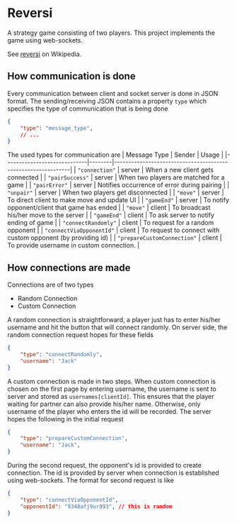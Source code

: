 # Reversi
A strategy game consisting of two players. This project implements the
game using web-sockets.

See [reversi](https://en.wikipedia.org/wiki/Reversi) on Wikipedia.

## How communication is done

Every communication between client and socket server is done in JSON format.
The sending/receiving JSON contains a property `type` which specifies the
type of communication that is being done
```JSON
{
    "type": "message_type",
    // ...
}
```
The used types for communication are
| Message Type                | Sender | Usage                                                        |
|-----------------------------|--------|--------------------------------------------------------------|
| `"connection"`              | server | When a new client gets connected                             |
| `"pairSuccess"`             | server | When two players are matched for a game                      |
| `"pairError"`               | server | Notifies occurrence of error during pairing                  |
| `"unpair"`                  | server | When two players get disconnected                            |
| `"move"`                    | server | To direct client to make move and update UI                  |
| `"gameEnd"`                 | server | To notify opponent/client that game has ended                |
| `"move"`                    | client | To broadcast his/her move to the server                      |
| `"gameEnd"`                 | client | To ask server to notify ending of game                       |
| `"connectRandomly"`         | client | To request for a random opponent                             |
| `"connectViaOpponentId"`    | client | To request to connect with custom opponent (by providing id) |
| `"prepareCustomConnection"` | client | To provide username in custom connection.                    |


## How connections are made

Connections are of two types
- Random Connection
- Custom Connection

A random connection is straightforward, a player just has to enter
his/her username and hit the button that will connect randomly. On server side,
the random connection request hopes for these fields
```JSON
{
    "type": "connectRandomly",
    "username": "Jack"
}
```

A custom connection is made in two steps. When custom connection is chosen
on the first page by entering username, the username is sent to server and
stored as `usernames[clientId]`. This ensures that the player waiting for partner
can also provide his/her name. Otherwise, only username of the player who
enters the id will be recorded. The server hopes the following in the initial request
```JSON
{
    "type": "prepareCustomConnection",
    "username": "Jack",
}
```
During the second request, the opponent's id is provided to create connection. The
id is provided by server when connection is established using web-sockets. The
format for second request is like
```JSON
{
    "type": "connectViaOpponentId",
    "opponentId": "9348afj9ur893", // this is random
}
```
